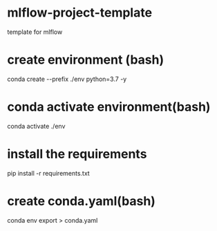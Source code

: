 # mlflow-project-template

template for mlflow

# create environment (bash)

conda create --prefix ./env python=3.7 -y

# conda activate environment(bash)

conda activate ./env

# install the requirements

pip install -r requirements.txt

# create conda.yaml(bash)

conda env export > conda.yaml
